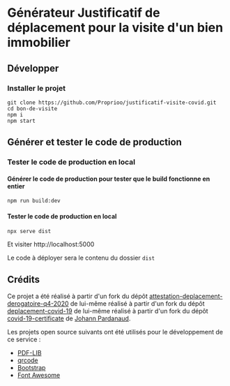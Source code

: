 # Générateur Justificatif de déplacement pour la visite d'un bien immobilier

## Développer

### Installer le projet

```console
git clone https://github.com/Proprioo/justificatif-visite-covid.git
cd bon-de-visite
npm i
npm start
```

## Générer et tester le code de production

### Tester le code de production en local

#### Générer le code de production pour tester que le build fonctionne en entier

```console
npm run build:dev
```

#### Tester le code de production en local

```console
npx serve dist
```

Et visiter http://localhost:5000

Le code à déployer sera le contenu du dossier `dist`

## Crédits

Ce projet a été réalisé à partir d'un fork du dépôt [attestation-deplacement-derogatoire-q4-2020](https://github.com/LAB-MI/attestation-deplacement-derogatoire-q4-2020) de lui-même réalisé à partir d'un fork du dépôt [deplacement-covid-19](https://github.com/nesk/deplacement-covid-19) de lui-même réalisé à partir d'un fork du dépôt [covid-19-certificate](https://github.com/nesk/covid-19-certificate) de [Johann Pardanaud](https://github.com/nesk).

Les projets open source suivants ont été utilisés pour le développement de ce
service :

- [PDF-LIB](https://pdf-lib.js.org/)
- [qrcode](https://github.com/soldair/node-qrcode)
- [Bootstrap](https://getbootstrap.com/)
- [Font Awesome](https://fontawesome.com/license)
